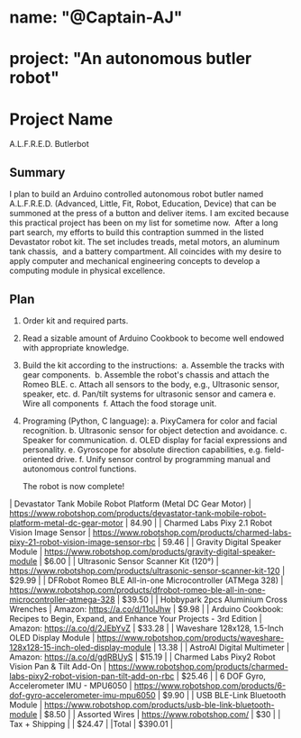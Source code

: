 # name: "@Captain-AJ"
# project: "An autonomous butler robot"

# Project Name
A.L.F.R.E.D. Butlerbot

## Summary

I plan to build an Arduino controlled autonomous robot butler named A.L.F.R.E.D. (Advanced, Little, Fit, Robot, Education, Device) that can be summoned at the press of a 
button and deliver items. I am excited because this practical project has been on my list for sometime now. 
After a long part search, my efforts to build this contraption summed in the listed Devastator robot kit. The set includes treads, metal motors, an aluminum tank chassis, 
and a battery compartment.
All coincides with my desire to apply computer and mechanical engineering concepts to develop a computing module in physical excellence.

## Plan

1. Order kit and required parts.

2. Read a sizable amount of Arduino Cookbook to become well endowed with appropriate knowledge.

3. Build the kit according to the instructions: 
a. Assemble the tracks with gear components. 
b. Assemble the robot's chassis and attach the Romeo BLE.
c. Attach all sensors to the body, e.g., Ultrasonic sensor, speaker, etc.
d. Pan/tilt systems for ultrasonic sensor and camera
e. Wire all components 
f. Attach the food storage unit.

4. Programing (Python, C language):
a. PixyCamera for color and facial recognition.
b. Ultrasonic sensor for object detection and avoidance.
c. Speaker for communication.
d. OLED display for facial expressions and personality.
e. Gyroscope for absolute direction capabilities, e.g. field-oriented drive.
f. Unify sensor control by programming manual and autonomous control functions.

    The robot is now complete!


| Devastator Tank Mobile Robot Platform (Metal DC Gear Motor) | https://www.robotshop.com/products/devastator-tank-mobile-robot-platform-metal-dc-gear-motor | 84.90 |
| Charmed Labs Pixy 2.1 Robot Vision Image Sensor | https://www.robotshop.com/products/charmed-labs-pixy-21-robot-vision-image-sensor-rbc | 59.46 |
| Gravity Digital Speaker Module | https://www.robotshop.com/products/gravity-digital-speaker-module | $6.00 |
| Ultrasonic Sensor Scanner Kit (120°) | https://www.robotshop.com/products/ultrasonic-sensor-scanner-kit-120 | $29.99 |
| DFRobot Romeo BLE All-in-one Microcontroller (ATMega 328) | https://www.robotshop.com/products/dfrobot-romeo-ble-all-in-one-microcontroller-atmega-328 | $39.50 |
| Hobbypark 2pcs Aluminium Cross Wrenches | Amazon: https://a.co/d/11olJhw | $9.98 |
| Arduino Cookbook: Recipes to Begin, Expand, and Enhance Your Projects -    3rd Edition | Amazon: https://a.co/d/2JEbYvZ | $33.28 |
| Waveshare 128x128, 1.5-Inch OLED Display Module | https://www.robotshop.com/products/waveshare-128x128-15-inch-oled-display-module | 13.38 |
| AstroAI Digital Multimeter | Amazon: https://a.co/d/gdRBUyS | $15.19 |
| Charmed Labs Pixy2 Robot Vision Pan & Tilt Add-On | https://www.robotshop.com/products/charmed-labs-pixy2-robot-vision-pan-tilt-add-on-rbc | $25.46 |
| 6 DOF Gyro, Accelerometer IMU - MPU6050 | https://www.robotshop.com/products/6-dof-gyro-accelerometer-imu-mpu6050 | $9.90 |
| USB BLE-Link Bluetooth Module | https://www.robotshop.com/products/usb-ble-link-bluetooth-module | $8.50 |
| Assorted Wires | https://www.robotshop.com/ | $30 |
| Tax + Shipping |  | $24.47 |
|Total | $390.01 |

